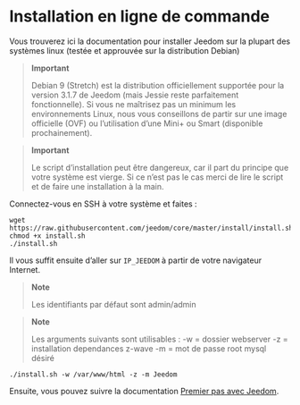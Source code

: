 # Installation en ligne de commande

Vous trouverez ici la documentation pour installer Jeedom sur la plupart des systèmes linux (testée et approuvée sur la distribution Debian)

> **Important**
>
> Debian 9 (Stretch) est la distribution officiellement supportée pour la version 3.1.7 de Jeedom (mais Jessie reste parfaitement fonctionnelle). Si vous ne maîtrisez pas un minimum les environnements Linux, nous vous conseillons de partir sur une image officielle (OVF) ou l’utilisation d’une Mini+ ou Smart (disponible prochainement).

> **Important**
>
> Le script d’installation peut être dangereux, car il part du principe que votre système est vierge. Si ce n’est pas le cas merci de lire le script et de faire une installation à la main.

Connectez-vous en SSH à votre système et faites :

````
wget https://raw.githubusercontent.com/jeedom/core/master/install/install.sh
chmod +x install.sh
./install.sh
````

Il vous suffit ensuite d’aller sur ``IP_JEEDOM`` à partir de votre navigateur Internet.

> **Note**
>
> Les identifiants par défaut sont admin/admin

> **Note**
>
> Les arguments suivants sont utilisables : -w = dossier webserver -z = installation dependances z-wave -m = mot de passe root mysql désiré

````
./install.sh -w /var/www/html -z -m Jeedom
````

Ensuite, vous pouvez suivre la documentation [Premier pas avec Jeedom](https://doc.jeedom.com/fr_FR/premiers-pas/index).
